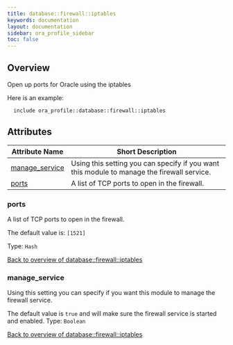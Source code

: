 ```yaml
---
title: database::firewall::iptables
keywords: documentation
layout: documentation
sidebar: ora_profile_sidebar
toc: false
---
```

## Overview

Open up ports for Oracle using the iptables

Here is an example:

```puppet
  include ora_profile::database::firewall::iptables
```




## Attributes



Attribute Name                                                 | Short Description                                                                          |
-------------------------------------------------------------- | ------------------------------------------------------------------------------------------ |
[manage_service](#database::firewall::iptables_manage_service) | Using this setting you can specify if you want this module to manage the firewall service. |
[ports](#database::firewall::iptables_ports)                   | A list of TCP ports to open in the firewall.                                               |




### ports<a name='database::firewall::iptables_ports'>

A list of TCP ports to open in the firewall.

The default value is: `[1521]`


Type: `Hash`


[Back to overview of database::firewall::iptables](#attributes)

### manage_service<a name='database::firewall::iptables_manage_service'>

Using this setting you can specify if you want this module to manage the firewall service.

The default value is `true` and will make sure the firewall service is started and enabled.
Type: `Boolean`


[Back to overview of database::firewall::iptables](#attributes)
